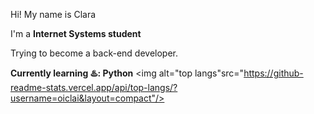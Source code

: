 Hi! My name is Clara 

I'm a **Internet Systems student**

Trying to become a back-end developer.

**Currently learning :hotsprings:: Python**
<img alt="top langs"src="https://github-readme-stats.vercel.app/api/top-langs/?username=oiclai&layout=compact"/>
